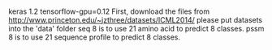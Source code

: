
####
keras 1.2
tensorflow-gpu=0.12
First, download the files from http://www.princeton.edu/~jzthree/datasets/ICML2014/
please put datasets into the 'data' folder
seq 8 is to use 21 amino acid to predict 8 classes.
pssm 8 is to use  21 sequence profile to predict 8 classes.

